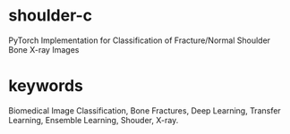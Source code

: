 # shoulder-c
PyTorch Implementation for Classification of Fracture/Normal Shoulder Bone X-ray Images 
# keywords
Biomedical Image Classification, Bone Fractures, Deep Learning, Transfer Learning, Ensemble Learning, Shouder, X-ray.
